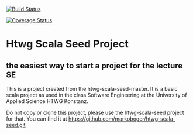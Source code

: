 [![Build Status](https://travis-ci.com/turboka11e/de.htwg.se.Carcassonne.svg?branch=SE-06-CI-Travis)](https://travis-ci.com/turboka11e/de.htwg.se.Carcassonne)

[![Coverage Status](https://coveralls.io/repos/github/turboka11e/de.htwg.se.Carcassonne/badge.svg?branch=SE-06-CI-Travis)](https://coveralls.io/github/turboka11e/de.htwg.se.Carcassonne?branch=SE-06-CI-Travis)

Htwg Scala Seed Project 
=====================================================
## the easiest way to start a project for the lecture SE


This is a project created from the htwg-scala-seed-master. It is a basic scala project as used in the
class Software Engineering at the University of Applied Science HTWG Konstanz.

Do not copy or clone this project, please use the htwg-scala-seed project for that. You can find it at 
https://github.com/markoboger/htwg-scala-seed.git

